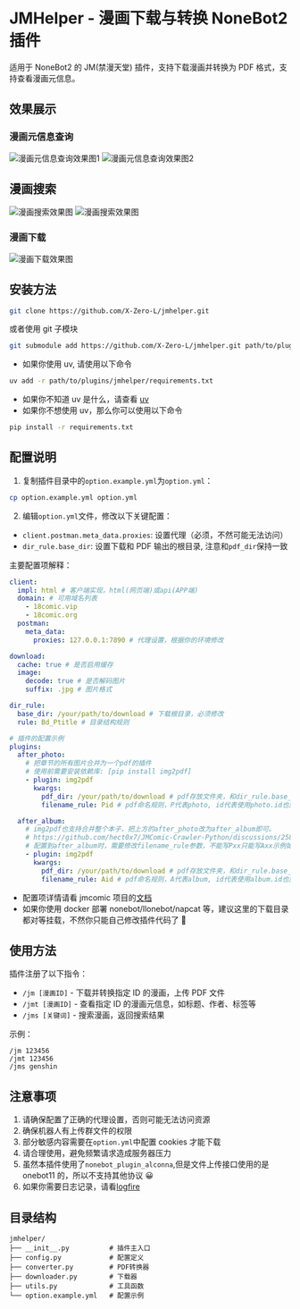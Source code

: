 # JMHelper - 漫画下载与转换 NoneBot2 插件

适用于 NoneBot2 的 JM(禁漫天堂) 插件，支持下载漫画并转换为 PDF 格式，支持查看漫画元信息。

## 效果展示

### 漫画元信息查询

![漫画元信息查询效果图1](/docs/screenshot/jmt1.png)
![漫画元信息查询效果图2](/docs/screenshot/jmt2.png)

## 漫画搜索

![漫画搜索效果图](/docs/screenshot/jms1.png)
![漫画搜索效果图](/docs/screenshot/jms2.png)

### 漫画下载

![漫画下载效果图](/docs/screenshot/jm1.png)

## 安装方法

```bash
git clone https://github.com/X-Zero-L/jmhelper.git
```

或者使用 git 子模块

```bash
git submodule add https://github.com/X-Zero-L/jmhelper.git path/to/plugins/jmhelper
```

- 如果你使用 uv, 请使用以下命令

```bash
uv add -r path/to/plugins/jmhelper/requirements.txt
```

- 如果你不知道 uv 是什么，请查看 [uv](https://github.com/astral-sh/uv)
- 如果你不想使用 uv，那么你可以使用以下命令

```bash
pip install -r requirements.txt
```

## 配置说明

1. 复制插件目录中的`option.example.yml`为`option.yml`：

```bash
cp option.example.yml option.yml
```

2. 编辑`option.yml`文件，修改以下关键配置：

- `client.postman.meta_data.proxies`: 设置代理（必须，不然可能无法访问）
- `dir_rule.base_dir`: 设置下载和 PDF 输出的根目录, 注意和`pdf_dir`保持一致

主要配置项解释：

```yaml
client:
  impl: html # 客户端实现，html(网页端)或api(APP端)
  domain: # 可用域名列表
    - 18comic.vip
    - 18comic.org
  postman:
    meta_data:
      proxies: 127.0.0.1:7890 # 代理设置，根据你的环境修改

download:
  cache: true # 是否启用缓存
  image:
    decode: true # 是否解码图片
    suffix: .jpg # 图片格式

dir_rule:
  base_dir: /your/path/to/download # 下载根目录，必须修改
  rule: Bd_Ptitle # 目录结构规则

# 插件的配置示例
plugins:
  after_photo:
    # 把章节的所有图片合并为一个pdf的插件
    # 使用前需要安装依赖库: [pip install img2pdf]
    - plugin: img2pdf
      kwargs:
        pdf_dir: /your/path/to/download # pdf存放文件夹，和dir_rule.base_dir保持一致
        filename_rule: Pid # pdf命名规则，P代表photo, id代表使用photo.id也就是章节id

  after_album:
    # img2pdf也支持合并整个本子，把上方的after_photo改为after_album即可。
    # https://github.com/hect0x7/JMComic-Crawler-Python/discussions/258
    # 配置到after_album时，需要修改filename_rule参数，不能写Pxx只能写Axx示例如下
    - plugin: img2pdf
      kwargs:
        pdf_dir: /your/path/to/download # pdf存放文件夹，和dir_rule.base_dir保持一致
        filename_rule: Aid # pdf命名规则，A代表album, id代表使用album.id也就是本子id
```

- 配置项详情请看 jmcomic 项目的[文档](https://jmcomic.readthedocs.io/zh-cn/latest/)
- 如果你使用 docker 部署 nonebot/llonebot/napcat 等，建议这里的下载目录都对等挂载，不然你只能自己修改插件代码了 🤭

## 使用方法

插件注册了以下指令：

- `/jm [漫画ID]` - 下载并转换指定 ID 的漫画，上传 PDF 文件
- `/jmt [漫画ID]` - 查看指定 ID 的漫画元信息，如标题、作者、标签等
- `/jms [关键词]` - 搜索漫画，返回搜索结果

示例：

```
/jm 123456
/jmt 123456
/jms genshin
```

## 注意事项

1. 请确保配置了正确的代理设置，否则可能无法访问资源
2. 确保机器人有上传群文件的权限
3. 部分敏感内容需要在`option.yml`中配置 cookies 才能下载
4. 请合理使用，避免频繁请求造成服务器压力
5. 虽然本插件使用了`nonebot_plugin_alconna`,但是文件上传接口使用的是 onebot11 的，所以不支持其他协议 😀
6. 如果你需要日志记录，请看[logfire](https://logfire.pydantic.dev/docs/)

## 目录结构

```
jmhelper/
├── __init__.py          # 插件主入口
├── config.py            # 配置定义
├── converter.py         # PDF转换器
├── downloader.py        # 下载器
├── utils.py             # 工具函数
└── option.example.yml   # 配置示例
```

